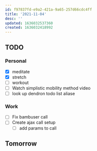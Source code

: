 ```yaml
---
id: f97837fd-e9a2-421a-9a65-257d66cdc4ff
title: '2021-11-04'
desc: ''
updated: 1636032537360
created: 1636032418992
---
```


## TODO

### Personal

- [x] meditate
- [x] stretch
- [ ] workout
- [ ] Watch simplistic mobility method video
- [ ] look up dendron todo list aliase

### Work

- [ ] Fix bambuser call
- [ ] Create ajax call setup
  - [ ] add params to call

## Tomorrow

